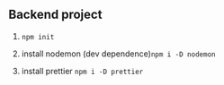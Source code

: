  ## Backend project

1.  ```npm init```

2. install nodemon (dev dependence)```npm i -D nodemon```
3. install prettier             ```npm i -D prettier```